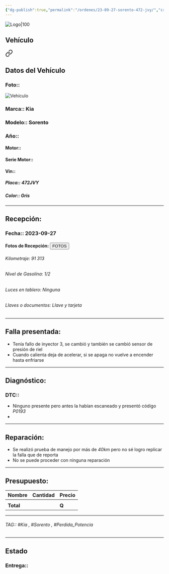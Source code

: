 ```yaml
---
{"dg-publish":true,"permalink":"/ordenes/23-09-27-sorento-472-jvy/","created":"","updated":""}
---
```


![Logo|100](http://drive.google.com/uc?export=view&id=137fl3TIZ0-PU8b-Pt0bsjclwHub_u78G)

## Vehículo

<div class="transclusion internal-embed is-loaded"><a class="markdown-embed-link" href="/vehiculos/kia/sorento-472-jvy/#datos-del-vehiculo" aria-label="Open link"><svg xmlns="http://www.w3.org/2000/svg" width="24" height="24" viewBox="0 0 24 24" fill="none" stroke="currentColor" stroke-width="2" stroke-linecap="round" stroke-linejoin="round" class="svg-icon lucide-link"><path d="M10 13a5 5 0 0 0 7.54.54l3-3a5 5 0 0 0-7.07-7.07l-1.72 1.71"></path><path d="M14 11a5 5 0 0 0-7.54-.54l-3 3a5 5 0 0 0 7.07 7.07l1.71-1.71"></path></svg></a><div class="markdown-embed">



## Datos del Vehículo 
### Foto:: 
![Vehículo](http://drive.google.com/uc?export=view&id=1hio2-oVXJCcepu8iIe-jimOktjto10qX)

### Marca:: Kia
### Modelo:: Sorento
### Año:: 
#### Motor:: 
#### Serie Motor:: 
#### Vin:: 
##### Placa:: 472JVY
##### Color:: Gris
---


</div></div>


## Recepción:
### Fecha:: 2023-09-27
#### Fotos de Recepción: <a href="http"><button class="btn success">FOTOS</button></a>

###### Kilometraje: 91 313
###### Nivel de Gasolina: 1/2
###### Luces en tablero: Ninguna
###### Llaves o documentos: Llave y tarjeta

---

## Falla presentada:
- Tenía fallo de inyector 3, se cambió y también se cambió sensor de presión de riel 
- Cuando calienta deja de acelerar, si se apaga no vuelve a encender hasta enfriarse 


---

## Diagnóstico:
### DTC:: 

- Ninguno presente pero antes la habían escaneado y presentó código *P0193*
- 

---
## Reparación:
- Se realizó prueba de manejo por más de *40km* pero no sé logro replicar la falla que de reporta 
- No se puede proceder con ninguna reparación 

---

## Presupuesto:

| Nombre | Cantidad | Precio |
| ------ | -------- | ------ |
|        |          |        |
| **Total**       |        |    **Q**    |

---

###### TAG:: #Kia , #Sorento , #Perdida_Potencia 

---

## Estado

### Entrega:: 